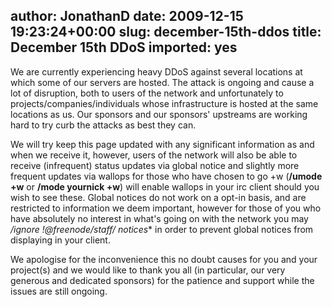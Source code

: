 author: JonathanD
date: 2009-12-15 19:23:24+00:00
slug: december-15th-ddos
title: December 15th DDoS
imported: yes
---
We are currently experiencing heavy DDoS against several locations at which some of our servers are hosted. The attack is ongoing and cause a lot of disruption, both to users of the network and unfortunately to projects/companies/individuals whose infrastructure is hosted at the same locations as us. Our sponsors and our sponsors' upstreams are working hard to try curb the attacks as best they can.

We will try keep this page updated with any significant information as and when we receive it, however, users of the network will also be able to receive (infrequent) status updates via global notice and slightly more frequent updates via wallops for those who have chosen to go +w (**/umode +w** or **/mode yournick +w**) will enable wallops in your irc client should you wish to see these. Global notices do not work on a opt-in basis, and are restricted to information we deem important, however for those of you who have absolutely no interest in what's going on with the network you may **/ignore *!*@freenode/staff/* notices** in order to prevent global notices from displaying in your client.

We apologise for the inconvenience this no doubt causes for you and your project(s) and we would like to thank you all (in particular, our very generous and dedicated sponsors) for the patience and support while the issues are still ongoing.
